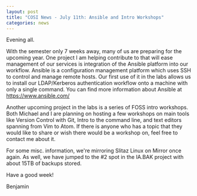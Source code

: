 ```yaml
---
layout: post
title: "COSI News - July 11th: Ansible and Intro Workshops"
categories: news
---
```


Evening all.

With the semester only 7 weeks away, many of us are preparing for the upcoming
year. One project I am helping contribute to that will ease management of our
services is integration of the Ansible platform into our workflow. Ansible is a
configuration management platform which uses SSH to control and manage remote
hosts. Our first use of it in the labs allows us to install our LDAP/Kerberos
authentication workflow onto a machine with only a single command. You can find
more information about Ansible at https://www.ansible.com/

Another upcoming project in the labs is a series of FOSS intro workshops. Both
Michael and I are planning on hosting a few workshops on main tools like Version
Control with Git, Intro to the command line, and text editors spanning from Vim
to Atom. If there is anyone who has a topic that they would like to share or wish
there would be a workshop on, feel free to contact me about it.

For some misc. information, we're mirroring Slitaz Linux on Mirror once again.
As well, we have jumped to the #2 spot in the IA.BAK project with about 15TB of
backups stored.

Have a good week!

Benjamin
